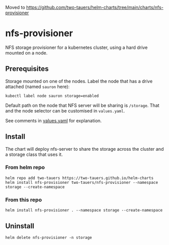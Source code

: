 Moved to https://github.com/two-tauers/helm-charts/tree/main/charts/nfs-provisioner

# nfs-provisioner

NFS storage provisioner for a kubernetes cluster, using a hard drive mounted on a node.

## Prerequisites

Storage mounted on one of the nodes.
Label the node that has a drive attached (named `sauron` here):

```
kubectl label node sauron storage=enabled
```

Default path on the node that NFS server will be sharing is `/storage`.
That and the node selector can be customised in `values.yaml`.

See comments in [values.yaml](values.yaml) for explanation.

## Install

The chart will deploy nfs-server to share the storage across the cluster and a storage class that uses it.

### From helm repo

```
helm repo add two-tauers https://two-tauers.github.io/helm-charts
helm install nfs-provisioner two-tauers/nfs-provisioner --namespace storage --create-namespace
```

### From this repo

```
helm install nfs-provisioner . --namespace storage --create-namespace
```

## Uninstall

```
helm delete nfs-provisioner -n storage
```
